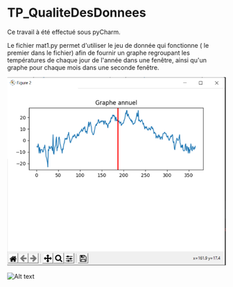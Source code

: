 # TP_QualiteDesDonnees

Ce travail à été effectué sous pyCharm.

Le fichier mat1.py permet d'utiliser le jeu de donnée qui fonctionne ( le premier dans le fichier) afin de fournir un graphe regroupant les températures de chaque jour de l'année dans une fenêtre, ainsi qu'un graphe pour chaque mois dans une seconde fenêtre.

![Alt text](fichier/Grapheannuel.png?raw=true "GrapheAnnuel")

![Alt text](https://github.com/FrancoisFr/TP_QualiteDesDonnees/fichier/[branch]/GrapheAnnuel?raw=true)
